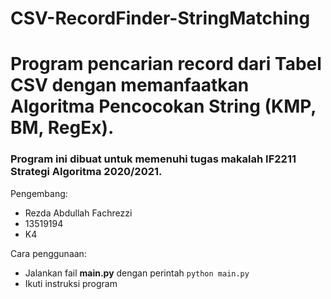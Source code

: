 # CSV-RecordFinder-StringMatching

# Program pencarian record dari Tabel CSV dengan memanfaatkan Algoritma Pencocokan String (KMP, BM, RegEx).

### Program ini dibuat untuk memenuhi tugas makalah IF2211 Strategi Algoritma 2020/2021.

Pengembang:
- Rezda Abdullah Fachrezzi
- 13519194
- K4

Cara penggunaan:
- Jalankan fail **main.py** dengan perintah
`
python main.py
`
- Ikuti instruksi program
